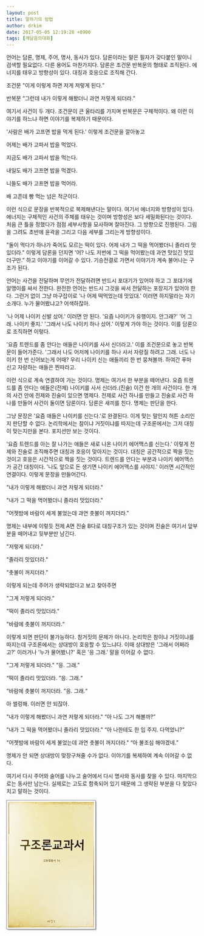 ```yaml
---
layout: post
title: 말하기의 방법
author: drkim
date: 2017-05-05 12:19:28 +0900
tags: [깨달음의대화]
---
```

언어는 담론, 명제, 주어, 명사, 동사가 있다. 담론이라는 말은 필자가 갖다붙인 말이니 검색할 필요없다. 다른 용어도 마찬가지다. 담론은 조건문 반복문의 형태로 조직된다. 에너지를 태우고 방향성이 있다. 대칭과 호응으로 조직해 간다. 

  


조건문 "이게 이렇게 하면 저게 저렇게 된다.”   
      
반복문 “그런데 내가 이렇게 해봤더니 과연 저렇게 되더라.” 

  


여기서 사건이 두 개다. 조건문이 큰 울타리를 가지며 반복문은 구체적이다. 왜 이런 이야기를 하느냐 하면 이야기를 복제하기 때문이다. 

  


'사람은 배가 고프면 밥을 먹게 된다.' 이렇게 조건문을 깔아놓고

어제는 배가 고파서 밥을 먹었다.   
      
지금도 배가 고파서 밥을 먹는다.   
      
내일도 배가 고프면 밥을 먹겠다.   
      
니들도 배가 고프면 밥을 먹어라.   
      
배 고픈데 빵 먹는 넘은 적군이다. 

  


이런 식으로 문장을 반복적으로 복제해낸다는 말이다. 여기서 에너지와 방향성이 있다. 에너지는 구체적인 사건의 주체를 태우는 것이며 방향성은 보다 세밀화된다는 것이다. 처음 큰 틀을 정했다가 점점 세부사항을 묘사하며 잘아진다. 그 방향으로 진행된다. 그림을 그려도 초반에 윤곽을 그리고 다음 세부를 그리는게 방향성이다. 

  


"둘이 먹다가 하나가 죽어도 모르는 떡이 있다. 어제 내가 그 떡을 먹어봤더니 졸라리 맛있더라." 이렇게 담론을 던지면 '어? 나도 저번에 그 떡을 먹어봤는데 과연 맛있긴 맛있더구만.” 하고 이야기를 이어갈 수 있다. 기승전결로 가면서 이야기가 계속 불어나는 구조가 된다. 

  


언어는 사건을 전달하며 무언가 전달하려면 반드시 포대기가 있어야 하고 그 포대기에 알맹이를 싸서 전한다. 완전한 언어는 반드시 그것을 싸서 전달하는 포장지가 있어야 한다. 그런거 없이 그냥 마구잡이로 '나 어제 떡먹었는데 맛있대.' 이러면 하지말라는 자기소개다. 누가 물어봤냐고? 어색하잖아. 

  


'나 어제 나이키 신발 샀어.' 이러면 안 된다. '요즘 나이키가 유행이지. 안그래?' '어 그래. 나이키 좋지.' '그래서 나도 나이키 하나 샀어.' 이렇게 가야 하는 것이다. 이를 담론으로 조직하면 이렇다. 

  


'요즘 트렌드를 좀 안다는 애들은 나이키를 사서 신더라고.' 이를 조건문으로 놓고 반복문이 들어가준다. '그래서 나도 어저께 나이키를 하나 사서 자랑질 하려고 그래. 너도 나이키 한 번 신어보는게 어때? 우리 나이키 신는 애들끼리 한 번 뭉쳐볼까. 하여간 푸마 신고 자랑하는 애들은 찐따라고. 

  


이런 식으로 계속 연결하여 가는 것이다. 명제는 여기서 한 부분을 떼어낸다. 요즘 트렌드를 좀 안다는 애들은(전제) 나이키를 사서 신더라.(진술) 이건 한 개의 사건이다. 한 개의 사건 안에 전제와 진술이 있으면 명제다. 전제로 사건 하나를 만들고 진술로 사건 하나를 만들어 사건이 둘이면 담론이다. 담론은 새끼를 친다. 명제는 판단을 한다. 

  


그냥 문장은 '요즘 애들은 나이키를 신는다.'로 완결된다. 이게 맞는 말인지 허튼 소리인지 판단할 수 없다. 논리학에서는 참이냐 거짓이냐를 따지는데 구조론에서는 그저 대칭이 맞는지만을 본다. 포지션만 보는 것이다. 

  


'요즘 트렌드를 아는 잘 나가는 애들은 새로 나온 나이키 에어맥스를 신는다.' 이렇게 전제와 진술로 조직해주면 대칭과 호응이 맞아지는 것이다. 대칭은 공간적으로 짝을 짓는 것이고 호응은 시간적으로 짝을 짓는 것이다. 트렌드를 안다는 부분과 나이키 에어맥스가 공간 대칭이다. '나도 앞으로 돈 생기면 나이키 에어맥스를 사야지.' 이러면 시간적인 연결이다. 이렇게 문장을 만들어간다. 

  


"내가 이렇게 해봤더니 과연 저렇게 되더라."   
      
"내가 그 떡을 먹어봤더니 졸라리 맛있더라."   
      
"어젯밤에 바람이 세게 불었는데 과연 촛불이 꺼지더라." 

  


명제는 내부에 이렇듯 전제 A면 진술 B다로 대칭구조가 있는 것이며 진술은 여기서 앞부분을 떼어내고 뒷부분만 남긴다. 

  


"저렇게 되더라."   
     
"졸라리 맛있더라."   
     
"촛불이 꺼지더라." 

  


이렇게 되는데 주어가 생략되었다고 보고 찾아주면 

  


"그게 저렇게 되더라."   
     
"떡이 졸라리 맛있더라."   
     
"바람에 촛불이 꺼지더라.“ 

  


이렇게 되면 판단이 불가능하다. 참거짓의 문제가 아니다. 논리학은 참이냐 거짓이냐를 따지는데 구조론에서는 상대방이 호응할 수 있느냐다. 이때 상대방은 '그래서 어쩌라고?' 이러거나 '누가 물어봤니?' 혹은 '응 그래.' 말을 이어갈 수 없다. 

  


"그게 저렇게 되더라." “응. 그래.”   
     
“떡이 졸라리 맛있더라. ”응. 그래.“   
     
“바람에 촛불이 꺼지더라. ”응. 그래.“ 

  


아 썰렁해. 이러면 안 되잖아.

  
      
"내가 이렇게 해봤더니 과연 저렇게 되더라." “아 나도 그거 해볼까?”

"내가 그 떡을 먹어봤더니 졸라리 맛있더라." “아 나한테도 한 입 주지. 다먹었니?”

"어젯밤에 바람이 세게 불었는데 과연 촛불이 꺼지더라." “아 불조심 해야겠네.” 

  


명제가 안 되면 상대방이 맞장구쳐줄 수가 없다. 이야기를 복제하여 계속 이어갈 수 없다. 

  


여기서 다시 주어와 술어를 나누고 술어에서 다시 명사와 동사를 찾을 수 있다. 마지막으로는 동사만 남는다. 실제로는 고도로 함축되어 있기 때문에 그 생략된 부분을 다 찾았다 치고 말하는 것이다. 

  



 
![](/files/attach/images/198/263/841/0.jpg)